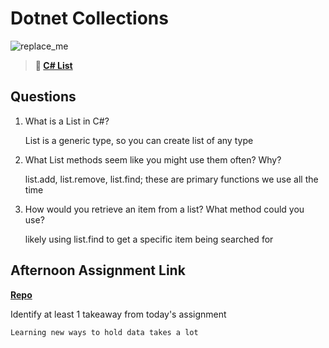 # Dotnet Collections

![replace_me](https://codeworks.blob.core.windows.net/public/assets/img/illustrations/placeholder.svg)

> **📖 [C# List](https://codeworksacademy.com/fs-student-guide/resources/wk10/02-List-Methods)**

## Questions

1. What is a List in C#?

    List is a generic type, so you can create list of any type

2. What List methods seem like you might use them often? Why?

    list.add, list.remove, list.find; these are primary functions we use all the time

3. How would you retrieve an item from a list? What method could you use?

    likely using list.find to get a specific item being searched for

## Afternoon Assignment Link

**[Repo](https://github.com/kyleem20/gregslistCSharp)**

Identify at least 1 takeaway from today's assignment

    Learning new ways to hold data takes a lot